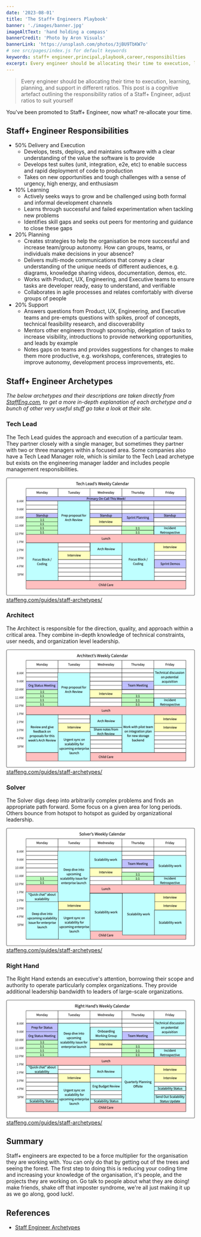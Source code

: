 ```yaml
---
date: '2023-08-01'
title: 'The Staff+ Engineers Playbook'
banner: './images/banner.jpg'
imageAltText: 'hand holding a compass'
bannerCredit: 'Photo by Aron Visuals'
bannerLink: 'https://unsplash.com/photos/3jBU9TbKW7o'
# see src/pages/index.js for default keywords
keywords: staff+ engineer,principal,playbook,career,responsibilties
excerpt: Every engineer should be allocating their time to execution, learning, planning, and support in different ratios. This post is a cognitive artefact outlining the responsibility ratios of a Staff+ Engineer, adjust ratios to suit yourself.
---
```


> Every engineer should be allocating their time to execution, learning, planning, and support in different ratios. This post is a cognitive artefact outlining the responsibility ratios of a Staff+ Engineer, adjust ratios to suit yourself

You've been promoted to Staff+ Engineer, now what? re-allocate your time.

## Staff+ Engineer Responsibilities

- 50% Delivery and Execution 
    - Develops, tests, deploys, and maintains software with a clear understanding of the value the software is to provide
    - Develops test suites (unit, integration, e2e, etc) to enable success and rapid deployment of code to production
    - Takes on new opportunities and tough challenges with a sense of urgency, high energy, and enthusiasm
- 10% Learning
    - Actively seeks ways to grow and be challenged using both formal and informal development channels
    - Learns through successful and failed experimentation when tackling new problems
    - Identifies skill gaps and seeks out peers for mentoring and guidance to close these gaps
- 20% Planning
    - Creates strategies to help the organisation be more successful and increase team/group autonomy. How can groups, teams, or individuals make decisions in your absence? 
    - Delivers multi-mode communications that convey a clear understanding of the unique needs of different audiences, e.g. diagrams, knowledge sharing videos, documentation, demos, etc.
    - Works with Product, UX, Engineering, and Executive teams to ensure tasks are developer ready, easy to understand, and verifiable
    - Collaborates in agile processes and relates comfortably with diverse groups of people
- 20% Support
    - Answers questions from Product, UX, Engineering, and Executive teams and pre-empts questions with spikes, proof of concepts, technical feasibility research, and discoverability
    - Mentors other engineers through sponsorhip, delegation of tasks to increase visibility, introductions to provide networking opportunities, and leads by example
    - Notes gaps on teams and provides suggestions for changes to make them more productive, e.g. workshops, conferences, strategies to improve autonomy, development process improvements, etc.


## Staff+ Engineer Archetypes

*The below archetypes and their descriptions are taken directly from [StaffEng.com](https://staffeng.com/guides/staff-archetypes/), to get a more in-depth explanation of each archetype and a bunch of other very useful stuff go take a look at their site.*


### Tech Lead

The Tech Lead guides the approach and execution of a particular team. They partner closely with a single manager, but sometimes they partner with two or three managers within a focused area. Some companies also have a Tech Lead Manager role, which is similar to the Tech Lead archetype but exists on the engineering manager ladder and includes people management responsibilities.

![](./images/TechLeadCalendar.png)
[staffeng.com/guides/staff-archetypes/](https://staffeng.com/guides/staff-archetypes/)

### Architect

The Architect is responsible for the direction, quality, and approach within a critical area. They combine in-depth knowledge of technical constraints, user needs, and organization level leadership.

![](./images/ArchitectCalendar.png)
[staffeng.com/guides/staff-archetypes/](https://staffeng.com/guides/staff-archetypes/)

### Solver

The Solver digs deep into arbitrarily complex problems and finds an appropriate path forward. Some focus on a given area for long periods. Others bounce from hotspot to hotspot as guided by organizational leadership.

![](./images/SolverCalendar.png)
[staffeng.com/guides/staff-archetypes/](https://staffeng.com/guides/staff-archetypes/)

### Right Hand

The Right Hand extends an executive's attention, borrowing their scope and authority to operate particularly complex organizations. They provide additional leadership bandwidth to leaders of large-scale organizations.

![](./images/RightHandCalendar.png)
[staffeng.com/guides/staff-archetypes/](https://staffeng.com/guides/staff-archetypes/)


## Summary

Staff+ engineers are expected to be a force multiplier for the organisation they are working with. You can only do that by getting out of the trees and seeing the forest. The first step to doing this is reducing your coding time and increasing your knowledge of the organisation, it's people, and the projects they are working on. Go talk to people about what they are doing! make friends, shake off that imposter syndrome, we're all just making it up as we go along, good luck!.

## References

- [Staff Engineer Archetypes](https://staffeng.com/guides/staff-archetypes/)